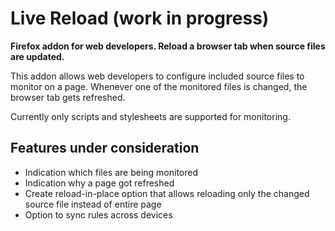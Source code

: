 # Live Reload (work in progress)

**Firefox addon for web developers. Reload a browser tab when source files are updated.**

This addon allows web developers to configure included source files to
monitor on a page. Whenever one of the monitored files is changed, the
browser tab gets refreshed.

Currently only scripts and stylesheets are supported for monitoring.


## Features under consideration

 - Indication which files are being monitored
 - Indication why a page got refreshed
 - Create reload-in-place option that allows reloading only the
   changed source file instead of entire page
 - Option to sync rules across devices
